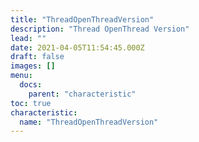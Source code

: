```yaml
---
title: "ThreadOpenThreadVersion"
description: "Thread OpenThread Version"
lead: ""
date: 2021-04-05T11:54:45.000Z
draft: false
images: []
menu:
  docs:
    parent: "characteristic"
toc: true
characteristic:
  name: "ThreadOpenThreadVersion"
---
```

